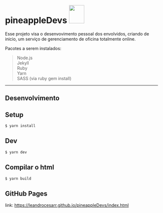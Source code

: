 #  pineappleDevs <img src="src/assests/static/pineapple.svg" width="50" height="60" padding="0">

Esse projeto visa o desenvovimento pessoal dos envolvidos, criando de inicio, um serviço de gerenciamento de oficina totalmente online.

Pacotes a serem instalados: 
> Node.js<br />
> Jekyll <br />
> Ruby <br />
> Yarn <br />
> SASS (via ruby gem install) <br />

---
Desenvolvimento
---

Setup
---
```sh
$ yarn install
```

Dev
---
```sh
$ yarn dev
```

Compilar o html
---
```sh
$ yarn build
```




GitHub Pages
---
link: https://leandrocesarr.github.io/pineappleDevs/index.html
